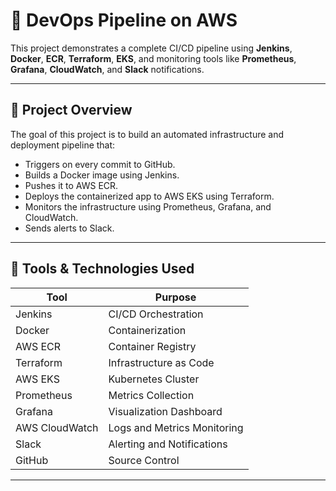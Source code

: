 # 🚀 DevOps Pipeline on AWS

This project demonstrates a complete CI/CD pipeline using **Jenkins**, **Docker**, **ECR**, **Terraform**, **EKS**, and monitoring tools like **Prometheus**, **Grafana**, **CloudWatch**, and **Slack** notifications.

---

## 📌 Project Overview

The goal of this project is to build an automated infrastructure and deployment pipeline that:
- Triggers on every commit to GitHub.
- Builds a Docker image using Jenkins.
- Pushes it to AWS ECR.
- Deploys the containerized app to AWS EKS using Terraform.
- Monitors the infrastructure using Prometheus, Grafana, and CloudWatch.
- Sends alerts to Slack.

---

## 🧰 Tools & Technologies Used

| Tool            | Purpose                                  |
|-----------------|-------------------------------------------|
| Jenkins         | CI/CD Orchestration                       |
| Docker          | Containerization                          |
| AWS ECR         | Container Registry                        |
| Terraform       | Infrastructure as Code                    |
| AWS EKS         | Kubernetes Cluster                        |
| Prometheus      | Metrics Collection                        |
| Grafana         | Visualization Dashboard                   |
| AWS CloudWatch  | Logs and Metrics Monitoring               |
| Slack           | Alerting and Notifications                |
| GitHub          | Source Control                            |

---




